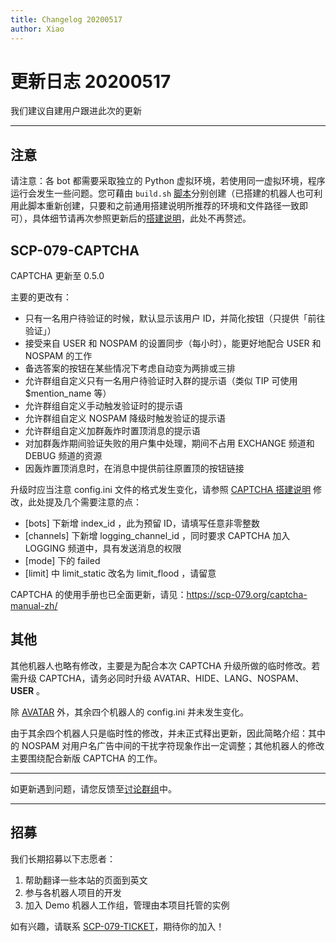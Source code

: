 ```yaml
---
title: Changelog 20200517
author: Xiao
---
```


<link rel="stylesheet" href="/css/chinese.css">

# 更新日志 20200517

我们建议自建用户跟进此次的更新

---

## 注意

请注意：各 bot 都需要采取独立的 Python 虚拟环境，若使用同一虚拟环境，程序运行会发生一些问题。您可藉由 `build.sh` [脚本](https://github.com/scp-079/scripts/)分别创建（已搭建的机器人也可利用此脚本重新创建，只要和之前通用搭建说明所推荐的环境和文件路径一致即可），具体细节请再次参照更新后的[搭建说明](https://scp-079.org/how-zh/)，此处不再赘述。

## SCP-079-CAPTCHA

CAPTCHA 更新至 0.5.0

主要的更改有：

- 只有一名用户待验证的时候，默认显示该用户 ID，并简化按钮（只提供「前往验证」）
- 接受来自 USER 和 NOSPAM 的设置同步（每小时），能更好地配合 USER 和 NOSPAM 的工作
- 备选答案的按钮在某些情况下考虑自动变为两排或三排
- 允许群组自定义只有一名用户待验证时入群的提示语（类似 TIP 可使用 $mention_name 等）
- 允许群组自定义手动触发验证时的提示语
- 允许群组自定义 NOSPAM 降级时触发验证的提示语
- 允许群组自定义加群轰炸时置顶消息的提示语
- 对加群轰炸期间验证失败的用户集中处理，期间不占用 EXCHANGE 频道和 DEBUG 频道的资源
- 因轰炸置顶消息时，在消息中提供前往原置顶的按钮链接

升级时应当注意 config.ini 文件的格式发生变化，请参照 [CAPTCHA 搭建说明](https://scp-079.org/captcha-zh/) 修改，此处提及几个需要注意的点：

- [bots] 下新增 index_id ，此为预留 ID，请填写任意非零整数
- [channels] 下新增 logging_channel_id ，同时要求 CAPTCHA 加入 LOGGING 频道中，具有发送消息的权限
- [mode] 下的 failed
- [limit] 中 limit_static 改名为 limit_flood ，请留意

CAPTCHA 的使用手册也已全面更新，请见：<https://scp-079.org/captcha-manual-zh/>

## 其他

其他机器人也略有修改，主要是为配合本次 CAPTCHA 升级所做的临时修改。若需升级 CAPTCHA，请务必同时升级 AVATAR、HIDE、LANG、NOSPAM、**USER** 。

除 [AVATAR](https://scp-079.org/avatar-zh/) 外，其余四个机器人的 config.ini 并未发生变化。

由于其余四个机器人只是临时性的修改，并未正式释出更新，因此简略介绍：其中的 NOSPAM 对用户名广告中间的干扰字符现象作出一定调整；其他机器人的修改主要围绕配合新版 CAPTCHA 的工作。

---

如更新遇到问题，请您反馈至[讨论群组](https://t.me/SCP_079_CHAT)中。

---

## 招募

我们长期招募以下志愿者：

1. 帮助翻译一些本站的页面到英文
2. 参与各机器人项目的开发
3. 加入 Demo 机器人工作组，管理由本项目托管的实例

如有兴趣，请联系 [SCP-079-TICKET](https://t.me/SCP_079_TICKET_BOT)，期待你的加入！
